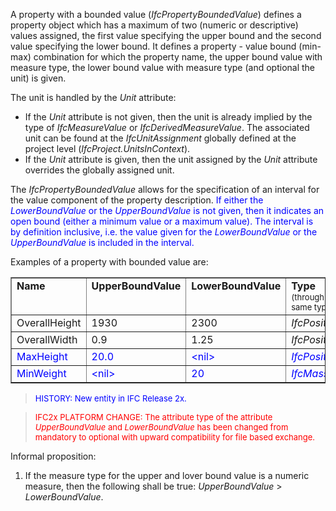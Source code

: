 A property with a bounded value (_IfcPropertyBoundedValue_) defines a property object which has a maximum of two (numeric or descriptive) values assigned, the first value specifying the upper bound and the second value specifying the lower bound. It defines a property - value bound (min-max) combination for which the property name, the upper bound value with measure type, the lower bound value with measure type (and optional the unit) is given.

The unit is handled by the _Unit_ attribute:

* If the _Unit_ attribute is not given, then the unit is already implied by the type of _IfcMeasureValue_ or _IfcDerivedMeasureValue_. The associated unit can be found at the _IfcUnitAssignment_ globally defined at the project level (_IfcProject.UnitsInContext_).
*  If the _Unit_ attribute is given, then the unit assigned by the _Unit_ attribute overrides the globally assigned unit.

The _IfcPropertyBoundedValue_ allows for the specification of an interval for the value component of the property description. <font color="#0000FF">If either the <i>LowerBoundValue</i> or the
		<i>UpperBoundValue</i> is not given, then it indicates an open bound (either a
		minimum value or a maximum value). The interval is by definition inclusive,
		i.e. the value given for the <i>LowerBoundValue</i> or the
		<i>UpperBoundValue</i> is included in the interval.</font>

Examples of a property with bounded value are:

<table border="1"> 
		<tr valign="TOP"> 
		  <td valign="TOP" width="15%"><b>Name</b></td> 
		  <td valign="TOP" width="15%"><b>UpperBoundValue</b></td> 
		  <td valign="TOP" width="15%"><b>LowerBoundValue</b></td> 
		  <td valign="TOP" width="25%"><b>Type <br></b><font size="-1">(through
			 <i>IfcValue</i>, WR1 ensures same type for both values)</font></td> 
		  <td valign="TOP" width="30%"><b>Unit <br></b></td> 
		</tr> 
		<tr valign="TOP"> 
		  <td width="15%" valign="TOP" align="LEFT">OverallHeight</td> 
		  <td width="30%" valign="TOP" align="LEFT">1930</td> 
		  <td width="25%" valign="TOP" align="LEFT">2300</td> 
		  <td width="25%" valign="TOP" align="LEFT"><i>IfcPositiveLengthMeasure</i></td> 
		  <td width="30%" valign="TOP" align="LEFT">- </td> 
		</tr> 
		<tr valign="TOP"> 
		  <td width="15%" valign="TOP" align="LEFT">OverallWidth</td> 
		  <td width="30%" valign="TOP" align="LEFT">0.9</td> 
		  <td width="25%" valign="TOP" align="LEFT">1.25</td> 
		  <td width="25%" valign="TOP" align="LEFT"><i>IfcPositiveLengthMeasure</i></td> 
		  <td width="30%" valign="TOP" align="LEFT">m</td> 
		</tr> 
		<tr valign="TOP"> 
		  <td width="15%" valign="TOP" align="LEFT"><font color="#0000FF">MaxHeight</font></td> 
		  <td width="30%" valign="TOP" align="LEFT"><font color="#0000FF">20.0</font></td> 
		  <td width="25%" valign="TOP" align="LEFT"><font color="#0000FF">&lt;nil&gt;</font></td> 
		  <td width="25%" valign="TOP" align="LEFT"><font color="#0000FF"><i>IfcPositiveLengthMeasure</i></font></td> 
		  <td width="30%" valign="TOP" align="LEFT"><font color="#0000FF">-</font></td> 
		</tr> 
		<tr valign="TOP"> 
		  <td width="15%" valign="TOP" align="LEFT"><font color="#0000FF">MinWeight</font></td> 
		  <td width="30%" valign="TOP" align="LEFT"><font color="#0000FF">&lt;nil&gt;</font></td> 
		  <td width="25%" valign="TOP" align="LEFT"><font color="#0000FF">20</font></td> 
		  <td width="25%" valign="TOP" align="LEFT"><font color="#0000FF"><i>IfcMassMeasure</i></font></td> 
		  <td width="30%" valign="TOP" align="LEFT"><font color="#0000FF">kg</font></td> 
		</tr> 
	 </table>

> <font color="#0000FF" size="-1">HISTORY: New entity in IFC Release 2x.
		  </font>
> 


> <font color="#FF0000" size="-1">IFC2x PLATFORM CHANGE: The
		attribute type of the attribute <i>UpperBoundValue</i> and
		<i>LowerBoundValue</i> has been changed from mandatory to optional with upward
		compatibility for file based exchange.</font>

Informal proposition:

1. If the measure type for the upper and lover bound value is a numeric measure, then the following shall be true: _UpperBoundValue_ &gt; _LowerBoundValue_.